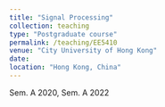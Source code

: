 ```yaml
---
title: "Signal Processing"
collection: teaching
type: "Postgraduate course"
permalink: /teaching/EE5410
venue: "City University of Hong Kong"
date: 
location: "Hong Kong, China"
---
```


Sem. A 2020, Sem. A 2022
